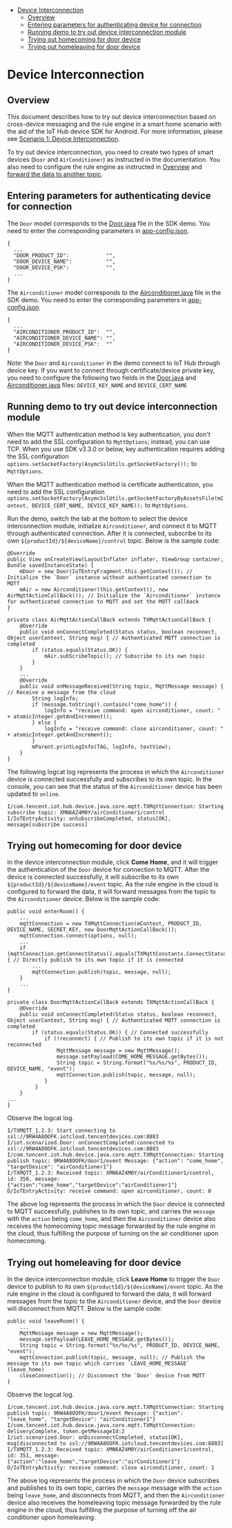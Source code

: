* [Device Interconnection](#Device-Interconnection)
  * [Overview](#Overview)
  * [Entering parameters for authenticating device for connection](#Entering-parameters-for-authenticating-device-for-connection)
  * [Running demo to try out device interconnection module](#Running-demo-to-try-out-device-interconnection-module)
  * [Trying out homecoming for door device](#Trying-out-homecoming-for-door-device)
  * [Trying out homeleaving for door device](#Trying-out-homeleaving-for-door-device)

# Device Interconnection
## Overview
This document describes how to try out device interconnection based on cross-device messaging and the rule engine in a smart home scenario with the aid of the IoT Hub device SDK for Android. For more information, please see [Scenario 1: Device Interconnection](https://cloud.tencent.com/document/product/634/11913).

To try out device interconnection, you need to create two types of smart devices (`Door` and `AirConditioner`) as instructed in the documentation. You also need to configure the rule engine as instructed in [Overview](https://cloud.tencent.com/document/product/634/14446) and [forward the data to another topic](https://cloud.tencent.com/document/product/634/14449).

## Entering parameters for authenticating device for connection

The `Door` model corresponds to the [Door.java](../../../hub-android-demo/src/main/java/com/tencent/iot/hub/device/android/app/scenarized/Door.java) file in the SDK demo. You need to enter the corresponding parameters in [app-config.json](../../../hub-android-demo/src/main/assets/app-config.json).

```
{
  ...
  "DOOR_PRODUCT_ID":            "",
  "DOOR_DEVICE_NAME":           "",
  "DOOR_DEVICE_PSK":            "",
  ...
}
```

The `Airconditioner` model corresponds to the [Airconditioner.java](../../../hub-android-demo/src/main/java/com/tencent/iot/hub/device/android/app/scenarized/Airconditioner.java) file in the SDK demo. You need to enter the corresponding parameters in [app-config.json](../../../hub-android-demo/src/main/assets/app-config.json).

```
{
  ...
  "AIRCONDITIONER_PRODUCT_ID":  "",
  "AIRCONDITIONER_DEVICE_NAME": "",
  "AIRCONDITIONER_DEVICE_PSK":  ""
}
```
Note: the `Door` and `Airconditioner` in the demo connect to IoT Hub through device key. If you want to connect through certificate/device private key, you need to configure the following two fields in the [Door.java](../../../hub-android-demo/src/main/java/com/tencent/iot/hub/device/android/app/scenarized/Door.java) and [Airconditioner.java](../../../hub-android-demo/src/main/java/com/tencent/iot/hub/device/android/app/scenarized/Airconditioner.java) files:
`DEVICE_KEY_NAME` and `DEVICE_CERT_NAME`

## Running demo to try out device interconnection module

When the MQTT authentication method is key authentication, you don't need to add the SSL configuration to `MqttOptions`; instead, you can use TCP. When you use SDK v3.3.0 or below, key authentication requires adding the SSL configuration `options.setSocketFactory(AsymcSslUtils.getSocketFactory());` to `MqttOptions`.

When the MQTT authentication method is certificate authentication, you need to add the SSL configuration `options.setSocketFactory(AsymcSslUtils.getSocketFactoryByAssetsFile(mContext, DEVICE_CERT_NAME, DEVICE_KEY_NAME));` to `MqttOptions`.

Run the demo, switch the tab at the bottom to select the device interconnection module, initialize `Airconditioner`, and connect it to MQTT through authenticated connection. After it is connected, subscribe to its own `${productId}/${deviceName}/control` topic. Below is the sample code:

```
@Override
public View onCreateView(LayoutInflater inflater, ViewGroup container, Bundle savedInstanceState) {
    mDoor = new Door(IoTEntryFragment.this.getContext()); // Initialize the `Door` instance without authenticated connection to MQTT
    mAir = new Airconditioner(this.getContext(), new AirMqttActionCallBack()); // Initialize the `Airconditioner` instance for authenticated connection to MQTT and set the MQTT callback
}

private class AirMqttActionCallBack extends TXMqttActionCallBack {
    @Override
    public void onConnectCompleted(Status status, boolean reconnect, Object userContext, String msg) { // Authenticated MQTT connection is completed
        if (status.equals(Status.OK)) {
            mAir.subScribeTopic(); // Subscribe to its own topic
        }
    }
    ...
    @Override
    public void onMessageReceived(String topic, MqttMessage message) { // Receive a message from the cloud
        String logInfo;
        if (message.toString().contains("come_home")) {
            logInfo = "receive command: open airconditioner, count: " + atomicInteger.getAndIncrement();
        } else {
            logInfo = "receive command: close airconditioner, count: " + atomicInteger.getAndIncrement();
        }
        mParent.printLogInfo(TAG, logInfo, textView);
    }
}
```

The following logcat log represents the process in which the `Airconditioner` device is connected successfully and subscribes to its own topic. In the console, you can see that the status of the `Airconditioner` device has been updated to `online`.
```
I/com.tencent.iot.hub.device.java.core.mqtt.TXMqttConnection: Starting subscribe topic: XMN6AZ4M0Y/airConditioner1/control
I/IoTEntryActivity: onSubscribeCompleted, status[OK], message[subscribe success]
```

## Trying out homecoming for door device

In the device interconnection module, click **Come Home**, and it will trigger the authentication of the `Door` device for connection to MQTT. After the device is connected successfully, it will subscribe to its own `${productId}/${deviceName}/event` topic. As the rule engine in the cloud is configured to forward the data, it will forward messages from the topic to the `Airconditioner` device. Below is the sample code:
```
public void enterRoom() {
    ...
    mqttConnection = new TXMqttConnection(mContext, PRODUCT_ID, DEVICE_NAME, SECRET_KEY, new DoorMqttActionCallBack());
    mqttConnection.connect(options, null);
    ...
    if (mqttConnection.getConnectStatus().equals(TXMqttConstants.ConnectStatus.kConnected)) { // Directly publish to its own topic if it is connected
        ...
        mqttConnection.publish(topic, message, null);
    }
    ...
}

private class DoorMqttActionCallBack extends TXMqttActionCallBack {
    @Override
    public void onConnectCompleted(Status status, boolean reconnect, Object userContext, String msg) { // Authenticated MQTT connection is completed
        if (status.equals(Status.OK)) { // Connected successfully
            if (!reconnect) { // Publish to its own topic if it is not reconnected
                MqttMessage message = new MqttMessage();
                message.setPayload(COME_HOME_MESSAGE.getBytes());
                String topic = String.format("%s/%s/%s", PRODUCT_ID, DEVICE_NAME, "event");
                mqttConnection.publish(topic, message, null);
            }
         }
    }
...
}
```

Observe the logcat log.
```
I/TXMQTT_1.2.3: Start connecting to ssl://9RW4A8OOFK.iotcloud.tencentdevices.com:8883
I/iot.scenarized.Door: onConnectCompleted:connected to ssl://9RW4A8OOFK.iotcloud.tencentdevices.com:8883
I/com.tencent.iot.hub.device.java.core.mqtt.TXMqttConnection: Starting publish topic: 9RW4A8OOFK/door1/event Message: {"action": "come_home", "targetDevice": "airConditioner1"}
I/TXMQTT_1.2.3: Received topic: XMN6AZ4M0Y/airConditioner1/control, id: 350, message: {"action":"come_home","targetDevice":"airConditioner1"}
D/IoTEntryActivity: receive command: open airconditioner, count: 0
```
The above log represents the process in which the `Door` device is connected to MQTT successfully, publishes to its own topic, and carries the `message` with the `action` being `come_home`, and then the `Airconditioner` device also receives the homecoming topic message forwarded by the rule engine in the cloud, thus fulfilling the purpose of turning on the air conditioner upon homecoming.

## Trying out homeleaving for door device

In the device interconnection module, click **Leave Home** to trigger the `Door` device to publish to its own `${productId}/${deviceName}/event` topic. As the rule engine in the cloud is configured to forward the data, it will forward messages from the topic to the `Airconditioner` device, and the `Door` device will disconnect from MQTT. Below is the sample code:
```
public void leaveRoom() {
    ...
    MqttMessage message = new MqttMessage();
    message.setPayload(LEAVE_HOME_MESSAGE.getBytes());
    String topic = String.format("%s/%s/%s", PRODUCT_ID, DEVICE_NAME, "event");
    mqttConnection.publish(topic, message, null); // Publish the message to its own topic which carries `LEAVE_HOME_MESSAGE` (leave_home)
    closeConnection(); // Disconnect the `Door` device from MQTT
}
```

Observe the logcat log.
```
I/com.tencent.iot.hub.device.java.core.mqtt.TXMqttConnection: Starting publish topic: 9RW4A8OOFK/door1/event Message: {"action": "leave_home", "targetDevice": "airConditioner1"}
I/com.tencent.iot.hub.device.java.core.mqtt.TXMqttConnection: deliveryComplete, token.getMessageId:2
I/iot.scenarized.Door: onDisconnectCompleted, status[OK], msg[disconnected to ssl://9RW4A8OOFK.iotcloud.tencentdevices.com:8883]
I/TXMQTT_1.2.3: Received topic: XMN6AZ4M0Y/airConditioner1/control, id: 351, message: {"action":"leave_home","targetDevice":"airConditioner1"}
D/IoTEntryActivity: receive command: close airconditioner, count: 1
```
The above log represents the process in which the `Door` device subscribes and publishes to its own topic, carries the `message` message with the `action` being `leave_home`, and disconnects from MQTT, and then the `Airconditioner` device also receives the homeleaving topic message forwarded by the rule engine in the cloud, thus fulfilling the purpose of turning off the air conditioner upon homeleaving.
